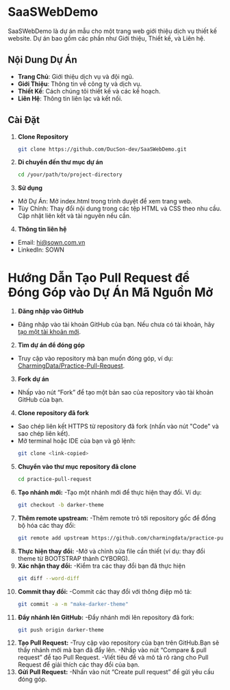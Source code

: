
# SaaSWebDemo

SaaSWebDemo là dự án mẫu cho một trang web giới thiệu dịch vụ thiết kế website. Dự án bao gồm các phần như Giới thiệu, Thiết kế, và Liên hệ.

## Nội Dung Dự Án

- **Trang Chủ**: Giới thiệu dịch vụ và đội ngũ.
- **Giới Thiệu**: Thông tin về công ty và dịch vụ.
- **Thiết Kế**: Cách chúng tôi thiết kế và các kế hoạch.
- **Liên Hệ**: Thông tin liên lạc và kết nối.

## Cài Đặt

1. **Clone Repository**

   ```bash
   git clone https://github.com/DucSon-dev/SaaSWebDemo.git


2. **Di chuyển đến thư mục dự án**
   
   ```bash
   cd /your/path/to/project-directory

3. **Sử dụng**
 - Mở Dự Án: Mở index.html trong trình duyệt để xem trang web.
 - Tùy Chỉnh: Thay đổi nội dung trong các tệp HTML và CSS theo nhu cầu. Cập nhật liên kết và tài nguyên nếu cần.

4. **Thông tin liên hệ**
 - Email: hi@sown.com.vn
 - LinkedIn: SOWN

# Hướng Dẫn Tạo Pull Request để Đóng Góp vào Dự Án Mã Nguồn Mở

 1. **Đăng nhập vào GitHub**
- Đăng nhập vào tài khoản GitHub của bạn. Nếu chưa có tài khoản, hãy [tạo một tài khoản mới](https://github.com/join).

 2. **Tìm dự án để đóng góp**
- Truy cập vào repository mà bạn muốn đóng góp, ví dụ: [CharmingData/Practice-Pull-Request](https://github.com/charmingdata/practice-pull-request).

 3. **Fork dự án**
- Nhấp vào nút “Fork” để tạo một bản sao của repository vào tài khoản GitHub của bạn.

 4. **Clone repository đã fork**
- Sao chép liên kết HTTPS từ repository đã fork (nhấn vào nút "Code" và sao chép liên kết).
- Mở terminal hoặc IDE của bạn và gõ lệnh:
  ```bash
  git clone <link-copied>
 5. **Chuyển vào thư mục repository đã clone**
    ```bash
    cd practice-pull-request
6. **Tạo nhánh mới:**
   -Tạo một nhánh mới để thực hiện thay đổi. Ví dụ:
   ```bash
   git checkout -b darker-theme
7.  **Thêm remote upstream:**
   -Thêm remote trỏ tới repository gốc để đồng bộ hóa các thay đổi:
    ```bash
    git remote add upstream https://github.com/charmingdata/practice-pull-request.git
8. **Thực hiện thay đổi:**
    -Mở và chỉnh sửa file cần thiết (ví dụ: thay đổi theme từ BOOTSTRAP thành CYBORG).
9. **Xác nhận thay đổi:**
    -Kiểm tra các thay đổi bạn đã thực hiện
   ```bash
   git diff --word-diff
10. **Commit thay đổi:**
    -Commit các thay đổi với thông điệp mô tả:
    ```bash
    git commit -a -m "make-darker-theme"
11. **Đẩy nhánh lên GitHub:**
    -Đẩy nhánh mới lên repository đã fork:
    ```bash
    git push origin darker-theme
12. **Tạo Pull Request:**
    -Truy cập vào repository của bạn trên GitHub.Bạn sẽ thấy nhánh mới mà bạn đã đẩy lên.
    -Nhấp vào nút “Compare & pull request” để tạo Pull Request.
    -Viết tiêu đề và mô tả rõ ràng cho Pull Request để giải thích các thay đổi của bạn.
13. **Gửi Pull Request:**
     -Nhấn vào nút “Create pull request” để gửi yêu cầu đóng góp.
  
    
